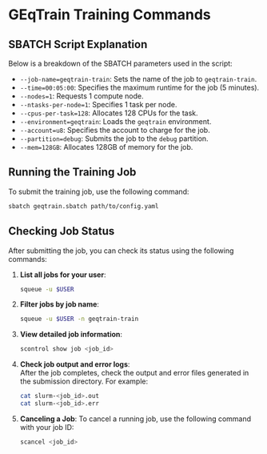 # GEqTrain Training Commands  

## SBATCH Script Explanation  
Below is a breakdown of the SBATCH parameters used in the script:  
- `--job-name=geqtrain-train`: Sets the name of the job to `geqtrain-train`.  
- `--time=00:05:00`: Specifies the maximum runtime for the job (5 minutes).  
- `--nodes=1`: Requests 1 compute node.  
- `--ntasks-per-node=1`: Specifies 1 task per node.  
- `--cpus-per-task=128`: Allocates 128 CPUs for the task.  
- `--environment=geqtrain`: Loads the `geqtrain` environment.  
- `--account=u8`: Specifies the account to charge for the job.  
- `--partition=debug`: Submits the job to the `debug` partition.  
- `--mem=128GB`: Allocates 128GB of memory for the job.  

## Running the Training Job  
To submit the training job, use the following command:  
```bash  
sbatch geqtrain.sbatch path/to/config.yaml  
```  

## Checking Job Status  
After submitting the job, you can check its status using the following commands:  

1. **List all jobs for your user**:  
    ```bash  
    squeue -u $USER  
    ```  

2. **Filter jobs by job name**:  
    ```bash  
    squeue -u $USER -n geqtrain-train  
    ```  

3. **View detailed job information**:  
    ```bash  
    scontrol show job <job_id>  
    ```  

4. **Check job output and error logs**:  
    After the job completes, check the output and error files generated in the submission directory. For example:  
    ```bash  
    cat slurm-<job_id>.out
    cat slurm-<job_id>.err

5. **Canceling a Job**: 
    To cancel a running job, use the following command with your job ID:  
    ```bash
    scancel <job_id>
    ```